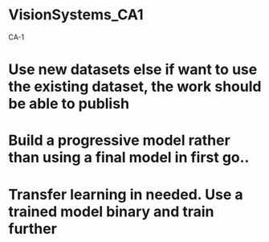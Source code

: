 # VisionSystems_CA1
CA-1
# Use new datasets else if want to use the existing dataset, the work should be able to publish
# Build a progressive model rather than using a final model in first go..
# Transfer learning in needed. Use a trained model binary and train further
